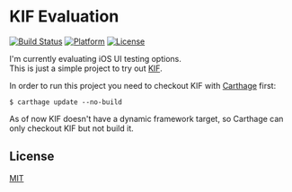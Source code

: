 # KIF Evaluation

[![Build Status](https://img.shields.io/travis/juliangrosshauser/KIF-Evaluation.svg)](https://travis-ci.org/juliangrosshauser/KIF-Evaluation)
[![Platform](https://img.shields.io/badge/platform-ios-lightgrey.svg)](https://developer.apple.com/devcenter/ios/index.action)
[![License](https://img.shields.io/badge/license-MIT-3f3f3f.svg)](http://choosealicense.com/licenses/mit)

I'm currently evaluating iOS UI testing options.  
This is just a simple project to try out [KIF](https://github.com/kif-framework/KIF).

In order to run this project you need to checkout KIF with [Carthage](https://github.com/Carthage/Carthage) first:

```shell
$ carthage update --no-build
```

As of now KIF doesn't have a dynamic framework target, so Carthage can only checkout KIF but not build it.

## License

[MIT](LICENSE)
